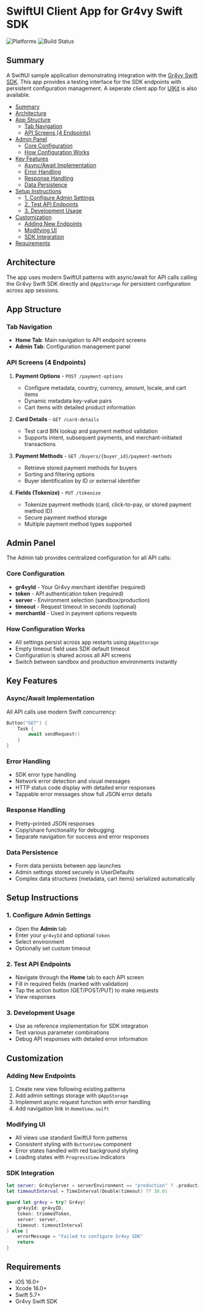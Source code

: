 # SwiftUI Client App for Gr4vy Swift SDK

<div align="left">
    <img alt="Platforms" src="https://img.shields.io/badge/Platforms-iOS-yellowgreen?style=for-the-badge">
    <img alt="Build Status" src="https://img.shields.io/github/actions/workflow/status/gr4vy/gr4vy-swift-client-app/ios.yml?branch=main&style=for-the-badge">
</div>

## Summary

A SwiftUI sample application demonstrating integration with the [Gr4vy Swift SDK](https://github.com/gr4vy/gr4vy-swift). This app provides a testing interface for the SDK endpoints with persistent configuration management. A seperate client app for [UIKit](https://github.com/gr4vy/gr4vy-uikit-client-app) is also available.

- [Summary](#summary)
- [Architecture](#architecture)
- [App Structure](#app-structure)
  - [Tab Navigation](#tab-navigation)
  - [API Screens (4 Endpoints)](#api-screens-4-endpoints)
- [Admin Panel](#admin-panel)
  - [Core Configuration](#core-configuration)
  - [How Configuration Works](#how-configuration-works)
- [Key Features](#key-features)
  - [Async/Await Implementation](#asyncawait-implementation)
  - [Error Handling](#error-handling)
  - [Response Handling](#response-handling)
  - [Data Persistence](#data-persistence)
- [Setup Instructions](#setup-instructions)
  - [1. Configure Admin Settings](#1-configure-admin-settings)
  - [2. Test API Endpoints](#2-test-api-endpoints)
  - [3. Development Usage](#3-development-usage)
- [Customization](#customization)
  - [Adding New Endpoints](#adding-new-endpoints)
  - [Modifying UI](#modifying-ui)
  - [SDK Integration](#sdk-integration)
- [Requirements](#requirements)


## Architecture

The app uses modern SwiftUI patterns with async/await for API calls calling the Gr4vy Swift SDK directly and `@AppStorage` for persistent configuration across app sessions.

## App Structure

### Tab Navigation
- **Home Tab**: Main navigation to API endpoint screens
- **Admin Tab**: Configuration management panel

### API Screens (4 Endpoints)

1. **Payment Options** - `POST /payment-options`
   - Configure metadata, country, currency, amount, locale, and cart items
   - Dynamic metadata key-value pairs
   - Cart items with detailed product information

2. **Card Details** - `GET /card-details`  
   - Test card BIN lookup and payment method validation
   - Supports intent, subsequent payments, and merchant-initiated transactions

3. **Payment Methods** - `GET /buyers/{buyer_id}/payment-methods`
   - Retrieve stored payment methods for buyers
   - Sorting and filtering options
   - Buyer identification by ID or external identifier

4. **Fields (Tokenize)** - `PUT /tokenize`
   - Tokenize payment methods (card, click-to-pay, or stored payment method ID)
   - Secure payment method storage
   - Multiple payment method types supported

## Admin Panel

The Admin tab provides centralized configuration for all API calls:

### Core Configuration
- **gr4vyId** - Your Gr4vy merchant identifier (required)
- **token** - API authentication token (required)  
- **server** - Environment selection (sandbox/production)
- **timeout** - Request timeout in seconds (optional)
- **merchantId** - Used in payment options requests

### How Configuration Works
- All settings persist across app restarts using `@AppStorage`
- Empty timeout field uses SDK default timeout
- Configuration is shared across all API screens
- Switch between sandbox and production environments instantly

## Key Features

### Async/Await Implementation
All API calls use modern Swift concurrency:
```swift
Button("GET") {
    Task {
        await sendRequest()
    }
}
```

### Error Handling
- SDK error type handling
- Network error detection and visual messages
- HTTP status code display with detailed error responses
- Tappable error messages show full JSON error details

### Response Handling
- Pretty-printed JSON responses
- Copy/share functionality for debugging
- Separate navigation for success and error responses

### Data Persistence
- Form data persists between app launches
- Admin settings stored securely in UserDefaults
- Complex data structures (metadata, cart items) serialized automatically

## Setup Instructions

### 1. Configure Admin Settings
- Open the **Admin** tab
- Enter your `gr4vyId` and optional `token`
- Select environment 
- Optionally set custom timeout

### 2. Test API Endpoints
- Navigate through the **Home** tab to each API screen
- Fill in required fields (marked with validation)
- Tap the action button (GET/POST/PUT) to make requests
- View responses 

### 3. Development Usage
- Use as reference implementation for SDK integration
- Test various parameter combinations
- Debug API responses with detailed error information

## Customization

### Adding New Endpoints
1. Create new view following existing patterns
2. Add admin settings storage with `@AppStorage`
3. Implement async request function with error handling
4. Add navigation link in `HomeView.swift`

### Modifying UI
- All views use standard SwiftUI form patterns
- Consistent styling with `ButtonView` component
- Error states handled with red background styling
- Loading states with `ProgressView` indicators

### SDK Integration

```swift
let server: Gr4vyServer = serverEnvironment == "production" ? .production : .sandbox
let timeoutInterval = TimeInterval(Double(timeout) ?? 30.0)

guard let gr4vy = try? Gr4vy(
    gr4vyId: gr4vyID,
    token: trimmedToken, 
    server: server,
    timeout: timeoutInterval
) else {
    errorMessage = "Failed to configure Gr4vy SDK"
    return
}
```

## Requirements

- iOS 16.0+
- Xcode 16.0+
- Swift 5.7+
- Gr4vy Swift SDK
